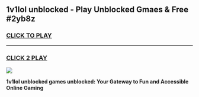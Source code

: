 
## 1v1lol unblocked - Play Unblocked Gmaes & Free #2yb8z
<h3>
<a href="https://premium.freeplayer.one?title=1v1lol_unblocked&ref=03M">CLICK TO PLAY</a></h3>
<hr>

<h3>
<a href="https://premium.freeplayer.one?title=1v1lol_unblocked&ref=03M">CLICK 2 PLAY</a>
  
</h3>

<a href="https://premium.freeplayer.one?title=1v1lol_unblocked&ref=03M"><img src="https://clearcache.store/games.png"></a>


**1v1lol unblocked games unblocked: Your Gateway to Fun and Accessible Online Gaming**
